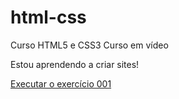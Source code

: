 # html-css

Curso HTML5 e CSS3 Curso em vídeo

Estou aprendendo a criar sites!

<a href="https://matheusalvessantos.github.io/html-css/exercicios/ex000/index.html"> Executar o exercício 001</a>

